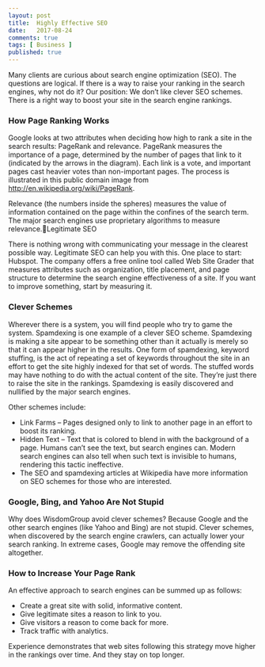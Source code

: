 ```yaml
---
layout: post
title:  Highly Effective SEO
date:   2017-08-24
comments: true
tags: [ Business ]
published: true
---
```


Many clients are curious about search engine optimization (SEO). The questions are logical. If there is a way to raise your ranking in the search engines, why not do it? Our position: We donʼt like clever SEO schemes. There is a right way to boost your site in the search engine rankings.

<!--more-->

### How Page Ranking Works

Google looks at two attributes when deciding how high to rank a site in the search results: PageRank and relevance. PageRank measures the importance of a page, determined by the number of pages that link to it (indicated by the arrows in the diagram). Each link is a vote, and important pages cast heavier votes than non-important pages. The process is illustrated in this public domain image from http://en.wikipedia.org/wiki/PageRank.

Relevance (the numbers inside the spheres) measures the value of information contained on the page within the confines of the search term. The major search engines use proprietary algorithms to measure relevance.Legitimate SEO

There is nothing wrong with communicating your message in the clearest possible way. Legitimate SEO can help you with this. One place to start: Hubspot. The company offers a free online tool called Web Site Grader that measures attributes such as organization, title placement, and page structure to determine the search engine effectiveness of a site.
If you want to improve something, start by measuring it.

### Clever Schemes

Wherever there is a system, you will find people who try to game the system. Spamdexing is one example of a clever SEO scheme. Spamdexing is making a site appear to be something other than it actually is merely so that it can appear higher in the results. One form of spamdexing, keyword stuffing, is the act of repeating a set of keywords throughout the site in an effort to get the site highly indexed for that set of words. The stuffed words may have nothing to do with the actual content of the site. Theyʼre just there to raise the site in the rankings. Spamdexing is easily discovered and nullified by the major search engines.

Other schemes include:

* Link Farms – Pages designed only to link to another page in an effort to boost its ranking.
* Hidden Text – Text that is colored to blend in with the background of a page. Humans canʼt see the text, but search engines can. Modern search engines can also tell when such text is invisible to humans, rendering this tactic ineffective.
* The SEO and spamdexing articles at Wikipedia have more information on SEO schemes for those who are interested.

### Google, Bing, and Yahoo Are Not Stupid

Why does WisdomGroup avoid clever schemes? Because Google and the other search engines (like Yahoo and Bing) are not stupid. Clever schemes, when discovered by the search engine crawlers, can actually lower your search ranking. In extreme cases, Google may remove the offending site altogether.

### How to Increase Your Page Rank

An effective approach to search engines can be summed up as follows:

* Create a great site with solid, informative content.
* Give legitimate sites a reason to link to you.
* Give visitors a reason to come back for more.
* Track traffic with analytics.

Experience demonstrates that web sites following this strategy move higher in the rankings over time. And they stay on top longer.
